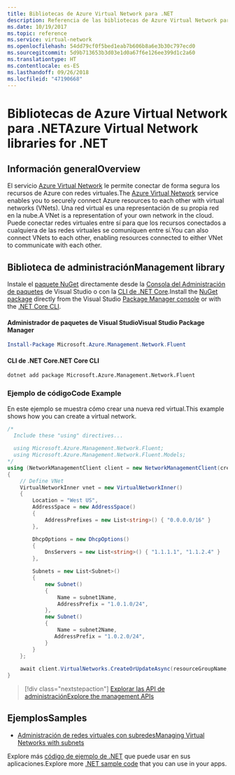 ```yaml
---
title: Bibliotecas de Azure Virtual Network para .NET
description: Referencia de las bibliotecas de Azure Virtual Network para .NET
ms.date: 10/19/2017
ms.topic: reference
ms.service: virtual-network
ms.openlocfilehash: 54dd79cf0f5bed1eab7b606b8a6e3b30c797ecd0
ms.sourcegitcommit: 5d9b713653b3d03e1d0a67f6e126ee399d1c2a60
ms.translationtype: HT
ms.contentlocale: es-ES
ms.lasthandoff: 09/26/2018
ms.locfileid: "47190668"
---
```

# <a name="azure-virtual-network-libraries-for-net"></a><span data-ttu-id="0e0ea-103">Bibliotecas de Azure Virtual Network para .NET</span><span class="sxs-lookup"><span data-stu-id="0e0ea-103">Azure Virtual Network libraries for .NET</span></span>

## <a name="overview"></a><span data-ttu-id="0e0ea-104">Información general</span><span class="sxs-lookup"><span data-stu-id="0e0ea-104">Overview</span></span>
<span data-ttu-id="0e0ea-105">El servicio [Azure Virtual Network](/azure/virtual-network/virtual-networks-overview) le permite conectar de forma segura los recursos de Azure con redes virtuales.</span><span class="sxs-lookup"><span data-stu-id="0e0ea-105">The [Azure Virtual Network](/azure/virtual-network/virtual-networks-overview) service enables you to securely connect Azure resources to each other with virtual networks (VNets).</span></span> <span data-ttu-id="0e0ea-106">Una red virtual es una representación de su propia red en la nube.</span><span class="sxs-lookup"><span data-stu-id="0e0ea-106">A VNet is a representation of your own network in the cloud.</span></span> <span data-ttu-id="0e0ea-107">Puede conectar redes virtuales entre sí para que los recursos conectados a cualquiera de las redes virtuales se comuniquen entre sí.</span><span class="sxs-lookup"><span data-stu-id="0e0ea-107">You can also connect VNets to each other, enabling resources connected to either VNet to communicate with each other.</span></span> 

## <a name="management-library"></a><span data-ttu-id="0e0ea-108">Biblioteca de administración</span><span class="sxs-lookup"><span data-stu-id="0e0ea-108">Management library</span></span>

<span data-ttu-id="0e0ea-109">Instale el [paquete NuGet](https://www.nuget.org/packages/Microsoft.Azure.Management.Network.Fluent) directamente desde la [Consola del Administración de paquetes][PackageManager] de Visual Studio o con la [CLI de .NET Core][DotNetCLI].</span><span class="sxs-lookup"><span data-stu-id="0e0ea-109">Install the [NuGet package](https://www.nuget.org/packages/Microsoft.Azure.Management.Network.Fluent) directly from the Visual Studio [Package Manager console][PackageManager] or with the [.NET Core CLI][DotNetCLI].</span></span>

#### <a name="visual-studio-package-manager"></a><span data-ttu-id="0e0ea-110">Administrador de paquetes de Visual Studio</span><span class="sxs-lookup"><span data-stu-id="0e0ea-110">Visual Studio Package Manager</span></span>

```powershell
Install-Package Microsoft.Azure.Management.Network.Fluent
```

#### <a name="net-core-cli"></a><span data-ttu-id="0e0ea-111">CLI de .NET Core</span><span class="sxs-lookup"><span data-stu-id="0e0ea-111">.NET Core CLI</span></span>

```bash
dotnet add package Microsoft.Azure.Management.Network.Fluent
```

### <a name="code-example"></a><span data-ttu-id="0e0ea-112">Ejemplo de código</span><span class="sxs-lookup"><span data-stu-id="0e0ea-112">Code Example</span></span>
<span data-ttu-id="0e0ea-113">En este ejemplo se muestra cómo crear una nueva red virtual.</span><span class="sxs-lookup"><span data-stu-id="0e0ea-113">This example shows how you can create a virtual network.</span></span>

```csharp
/* 
  Include these "using" directives...
  
  using Microsoft.Azure.Management.Network.Fluent;
  using Microsoft.Azure.Management.Network.Fluent.Models;
*/
using (NetworkManagementClient client = new NetworkManagementClient(credentials))
{
    // Define VNet
    VirtualNetworkInner vnet = new VirtualNetworkInner()
    {
        Location = "West US",
        AddressSpace = new AddressSpace()
        {
            AddressPrefixes = new List<string>() { "0.0.0.0/16" }
        },

        DhcpOptions = new DhcpOptions()
        {
            DnsServers = new List<string>() { "1.1.1.1", "1.1.2.4" }
        },

        Subnets = new List<Subnet>()
        {
            new Subnet()
            {
                Name = subnet1Name,
                AddressPrefix = "1.0.1.0/24",
            },
            new Subnet()
            {
                Name = subnet2Name,
               AddressPrefix = "1.0.2.0/24",
            }
        }
    };
    
    await client.VirtualNetworks.CreateOrUpdateAsync(resourceGroupName, vNetName, vnet);
}

```

> [!div class="nextstepaction"]
> [<span data-ttu-id="0e0ea-114">Explorar las API de administración</span><span class="sxs-lookup"><span data-stu-id="0e0ea-114">Explore the management APIs</span></span>](/dotnet/api/overview/azure/network/management)

## <a name="samples"></a><span data-ttu-id="0e0ea-115">Ejemplos</span><span class="sxs-lookup"><span data-stu-id="0e0ea-115">Samples</span></span>
- [<span data-ttu-id="0e0ea-116">Administración de redes virtuales con subredes</span><span class="sxs-lookup"><span data-stu-id="0e0ea-116">Managing Virtual Networks with subnets</span></span>](https://github.com/Azure-Samples/network-dotnet-manage-virtual-network)

<span data-ttu-id="0e0ea-117">Explore más [código de ejemplo de .NET](https://azure.microsoft.com/resources/samples/?platform=dotnet) que puede usar en sus aplicaciones.</span><span class="sxs-lookup"><span data-stu-id="0e0ea-117">Explore more [.NET sample code](https://azure.microsoft.com/resources/samples/?platform=dotnet) that you can use in your apps.</span></span>


[PackageManager]: https://docs.microsoft.com/nuget/tools/package-manager-console 
[DotNetCLI]: https://docs.microsoft.com/dotnet/core/tools/dotnet-add-package 

